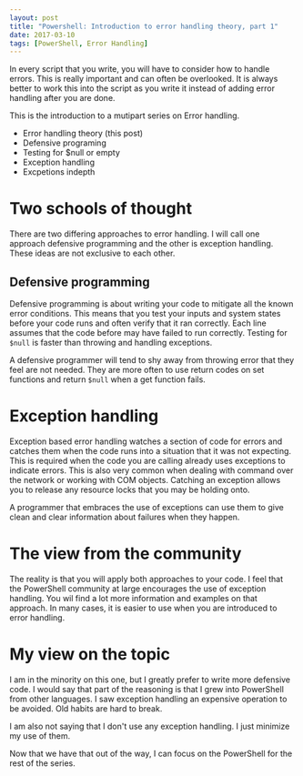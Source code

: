 ```yaml
---
layout: post
title: "Powershell: Introduction to error handling theory, part 1"
date: 2017-03-10
tags: [PowerShell, Error Handling]
---
```


In every script that you write, you will have to consider how to handle errors. This is really important and can often be overlooked. It is always better to work this into the script as you write it instead of adding error handling after you are done.

This is the introduction to a mutipart series on Error handling.

* Error handling theory (this post)
* Defensive programing
* Testing for $null or empty
* Exception handling
* Excpetions indepth

# Two schools of thought

There are two differing approaches to error handling. I will call one approach defensive programming and the other is exception handling. These ideas are not exclusive to each other.

## Defensive programming

Defensive programming is about writing your code to mitigate all the known error conditions. This means that you test your inputs and system states before your code runs and often verify that it ran correctly. Each line assumes that the code before may have failed to run correctly. Testing for `$null` is faster than throwing and handling exceptions.

A defensive programmer will tend to shy away from throwing error that they feel are not needed. They are more often to use return codes on set functions and return `$null` when a get function fails. 

# Exception handling

Exception based error handling watches a section of code for errors and catches them when the code runs into a situation that it was not expecting. This is required when the code you are calling already uses exceptions to indicate errors. This is also very common when dealing with command over the network or working with COM objects. Catching an exception allows you to release any resource locks that you may be holding onto.

A programmer that embraces the use of exceptions can use them to give clean and clear information about failures when they happen. 

# The view from the community

The reality is that you will apply both approaches to your code. I feel that the PowerShell community at large encourages the use of exception handling. You wil find a lot more information and examples on that approach. In many cases, it is easier to use when you are introduced to error handling.

# My view on the topic

I am in the minority on this one, but I greatly prefer to write more defensive code. I would say that part of the reasoning is that I grew into PowerShell from other languages. I saw exception handling an expensive operation to be avoided. Old habits are hard to break. 

I am also not saying that I don't use any exception handling. I just minimize my use of them. 

Now that we have that out of the way, I can focus on the PowerShell for the rest of the series. 
